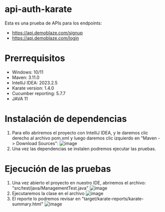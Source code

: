 # api-auth-karate
Esta es una prueba de APIs para los endpoints: 
- https://api.demoblaze.com/signup
- https://api.demoblaze.com/login

# Prerrequisitos
- Windows: 10/11
- Maven: 3.11.0
- IntelliJ IDEA: 2023.2.5
- Karate version: 1.4.0
- Cucumber reporting: 5.7.7
- JAVA 11

# Instalación de dependencias
1. Para ello abriremos el proyecto con IntelliJ IDEA, y le daremos clic derecho al archivo pom.xml y luego daremos clic izquierdo en "Maven -> Download Sources":
   ![image](https://github.com/dbchango/qa-automation-exercises/assets/49067691/515d97bb-b0af-4aa2-aae8-7294ca47fba0)
2. Una vez las dependencias se instalen podremos ejecutar las pruebas.

# Ejecución de las pruebas
1. Una vez abierto el proyecto en nuestro IDE, abriremos el archivo: "src/test/java/ManagementTest.java"
   ![image](https://github.com/dbchango/qa-automation-exercises/assets/49067691/4e6ff4a1-5d5b-4361-bdbd-9f7165f9f587)
3. Ejecutaremos la clase en el archivo
   ![image](https://github.com/dbchango/qa-automation-exercises/assets/49067691/80fc876f-797d-41ae-b702-f845ed4b32a6)
5. El reporte lo podremos revisar en "target/karate-reports/karate-summary.html"
   ![image](https://github.com/dbchango/qa-automation-exercises/assets/49067691/0ee7d438-9207-4265-bd8c-99fce04e1bd6)

